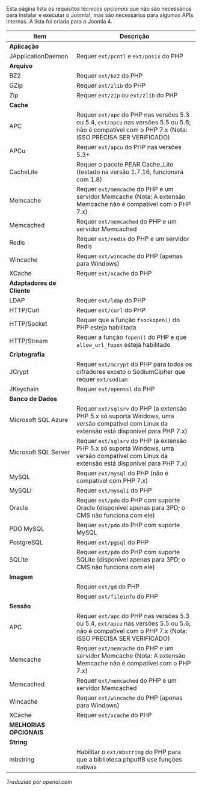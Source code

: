 <!-- Filename: J4.x:Optional_Technical_Requirements / Display title: Requisitos Técnicos Opcionais -->

Esta página lista os requisitos técnicos *opcionais* que não são necessários para instalar e executar o Joomla!, mas são necessários para algumas APIs internas. A lista foi criada para o Joomla 4.

| Item                      | Descrição                                                                                                                                       |
|---------------------------|-------------------------------------------------------------------------------------------------------------------------------------------------|
| **Aplicação**             |                                                                                                                                                 |
| JApplicationDaemon        | Requer `ext/pcntl` e `ext/posix` do PHP                                                                                                         |
| **Arquivo**               |                                                                                                                                                 |
| BZ2                       | Requer `ext/bz2` do PHP                                                                                                                         |
| GZip                      | Requer `ext/zlib` do PHP                                                                                                                        |
| Zip                       | Requer `ext/zip` ou `ext/zlib` do PHP                                                                                                           |
| **Cache**                 |                                                                                                                                                 |
| APC                       | Requer `ext/apc` do PHP nas versões 5.3 ou 5.4, `ext/apcu` nas versões 5.5 ou 5.6; não é compatível com o PHP 7.x (Nota: ISSO PRECISA SER VERIFICADO) |
| APCu                      | Requer `ext/apcu` do PHP nas versões 5.3+                                                                                                       |
| CacheLite                 | Requer o pacote PEAR Cache_Lite (testado na versão 1.7.16, funcionará com 1.8)                                                                  |
| Memcache                  | Requer `ext/memcache` do PHP e um servidor Memcache (Nota: A extensão Memcache não é compatível com o PHP 7.x)                                  |
| Memcached                 | Requer `ext/memcached` do PHP e um servidor Memcached                                                                                           |
| Redis                     | Requer `ext/redis` do PHP e um servidor Redis                                                                                                   |
| Wincache                  | Requer `ext/wincache` do PHP (apenas para Windows)                                                                                              |
| XCache                    | Requer `ext/xcache` do PHP                                                                                                                      |
| **Adaptadores de Cliente**|                                                                                                                                                 |
| LDAP                      | Requer `ext/ldap` do PHP                                                                                                                        |
| HTTP/Curl                 | Requer `ext/curl` do PHP                                                                                                                        |
| HTTP/Socket               | Requer que a função `fsockopen()` do PHP esteja habilitada                                                                                      |
| HTTP/Stream               | Requer a função `fopen()` do PHP e que `allow_url_fopen` esteja habilitado                                                                      |
| **Criptografia**          |                                                                                                                                                 |
| JCrypt                    | Requer `ext/mcrypt` do PHP para todos os cifradores exceto o SodiumCipher que requer `ext/sodium`                                               |
| JKeychain                 | Requer `ext/openssl` do PHP                                                                                                                     |
| **Banco de Dados**        |                                                                                                                                                 |
| Microsoft SQL Azure       | Requer `ext/sqlsrv` do PHP (a extensão PHP 5.x só suporta Windows, uma versão compatível com Linux da extensão está disponível para PHP 7.x)    |
| Microsoft SQL Server      | Requer `ext/sqlsrv` do PHP (a extensão PHP 5.x só suporta Windows, uma versão compatível com Linux da extensão está disponível para PHP 7.x)    |
| MySQL                     | Requer `ext/mysql` do PHP (não é compatível com PHP 7.x)                                                                                        |
| MySQLi                    | Requer `ext/mysqli` do PHP                                                                                                                      |
| Oracle                    | Requer `ext/pdo` do PHP com suporte Oracle (disponível apenas para 3PD; o CMS não funciona com ele)                                             |
| PDO MySQL                 | Requer `ext/pdo` do PHP com suporte MySQL                                                                                                       |
| PostgreSQL                | Requer `ext/pgsql` do PHP                                                                                                                       |
| SQLite                    | Requer `ext/pdo` do PHP com suporte SQLite (disponível apenas para 3PD; o CMS não funciona com ele)                                             |
| **Imagem**                |                                                                                                                                                 |
|                           | Requer `ext/gd` do PHP                                                                                                                          |
|                           | Requer `ext/fileinfo` do PHP                                                                                                                    |
| **Sessão**                |                                                                                                                                                 |
| APC                       | Requer `ext/apc` do PHP nas versões 5.3 ou 5.4, `ext/apcu` nas versões 5.5 ou 5.6; não é compatível com o PHP 7.x (Nota: ISSO PRECISA SER VERIFICADO) |
| Memcache                  | Requer `ext/memcache` do PHP e um servidor Memcache (Nota: A extensão Memcache não é compatível com o PHP 7.x)                                  |
| Memcached                 | Requer `ext/memcached` do PHP e um servidor Memcached                                                                                           |
| Wincache                  | Requer `ext/wincache` do PHP (apenas para Windows)                                                                                              |
| XCache                    | Requer `ext/xcache` do PHP                                                                                                                      |
| **MELHORIAS OPCIONAIS**   |                                                                                                                                                 |
| **String**                |                                                                                                                                                 |
| mbstring                  | Habilitar o `ext/mbstring` do PHP para que a biblioteca phputf8 use funções nativas                                                             |

*Traduzido por openai.com*

